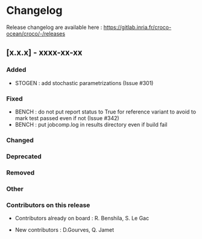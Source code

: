 # Changelog

Release changelog are available here : https://gitlab.inria.fr/croco-ocean/croco/-/releases

## [x.x.x] - xxxx-xx-xx

### Added

- STOGEN : add stochastic parametrizations (Issue #301)


### Fixed

- BENCH : do not put report status to True for reference variant to avoid
  to mark test passed even if not (Issue #342)
- BENCH : put jobcomp.log in results directory even if build fail


### Changed


### Deprecated


### Removed


### Other


### Contributors on this release

- Contributors already on board : 
  R. Benshila, S. Le Gac


- New contributors : 
  D.Gourves, Q. Jamet
